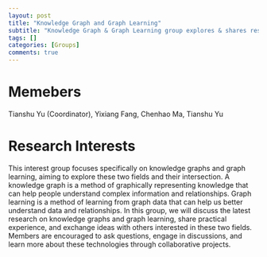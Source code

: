 ```yaml
---
layout: post
title: "Knowledge Graph and Graph Learning"
subtitle: "Knowledge Graph & Graph Learning group explores & shares research, experience & ideas on knowledge graphs & graph learning."
tags: []
categories: [Groups]
comments: true
---
```


# Memebers
Tianshu Yu (Coordinator), Yixiang Fang, Chenhao Ma, Tianshu Yu

# Research Interests
This interest group focuses specifically on knowledge graphs and graph learning, aiming to explore these two fields and their intersection. A knowledge graph is a method of graphically representing knowledge that can help people understand complex information and relationships. Graph learning is a method of learning from graph data that can help us better understand data and relationships. In this group, we will discuss the latest research on knowledge graphs and graph learning, share practical experience, and exchange ideas with others interested in these two fields. Members are encouraged to ask questions, engage in discussions, and learn more about these technologies through collaborative projects.